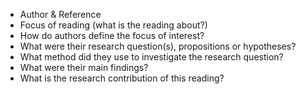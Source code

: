 * Author & Reference
* Focus of reading (what is the reading about?)
* How do authors define the focus of interest?
* What were their research question(s), propositions or hypotheses?
* What method did they use to investigate the research question?
* What were their main findings?
* What is the research contribution of this reading?